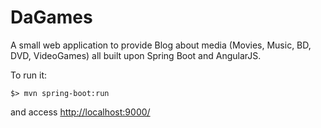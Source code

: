 # DaGames

A small web application to provide Blog about media (Movies, Music, BD, DVD, VideoGames) all built upon Spring Boot and AngularJS.


To run it:

    $> mvn spring-boot:run
    
and access [http://localhost:9000/](http://localhost:9000/post)



